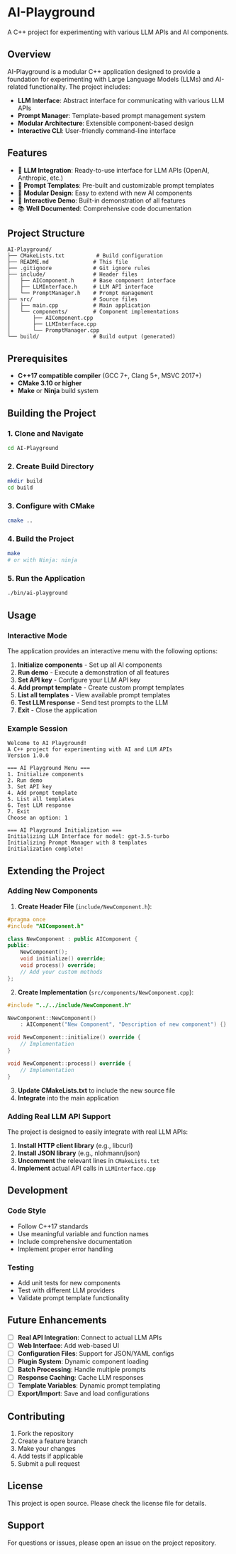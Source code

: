 # AI-Playground

A C++ project for experimenting with various LLM APIs and AI components.

## Overview

AI-Playground is a modular C++ application designed to provide a foundation for experimenting with Large Language Models (LLMs) and AI-related functionality. The project includes:

- **LLM Interface**: Abstract interface for communicating with various LLM APIs
- **Prompt Manager**: Template-based prompt management system
- **Modular Architecture**: Extensible component-based design
- **Interactive CLI**: User-friendly command-line interface

## Features

- 🧠 **LLM Integration**: Ready-to-use interface for LLM APIs (OpenAI, Anthropic, etc.)
- 📝 **Prompt Templates**: Pre-built and customizable prompt templates
- 🔧 **Modular Design**: Easy to extend with new AI components
- 🎯 **Interactive Demo**: Built-in demonstration of all features
- 📚 **Well Documented**: Comprehensive code documentation

## Project Structure

```
AI-Playground/
├── CMakeLists.txt          # Build configuration
├── README.md              # This file
├── .gitignore             # Git ignore rules
├── include/               # Header files
│   ├── AIComponent.h      # Base component interface
│   ├── LLMInterface.h     # LLM API interface
│   └── PromptManager.h    # Prompt management
├── src/                   # Source files
│   ├── main.cpp           # Main application
│   └── components/        # Component implementations
│       ├── AIComponent.cpp
│       ├── LLMInterface.cpp
│       └── PromptManager.cpp
└── build/                 # Build output (generated)
```

## Prerequisites

- **C++17 compatible compiler** (GCC 7+, Clang 5+, MSVC 2017+)
- **CMake 3.10 or higher**
- **Make** or **Ninja** build system

## Building the Project

### 1. Clone and Navigate
```bash
cd AI-Playground
```

### 2. Create Build Directory
```bash
mkdir build
cd build
```

### 3. Configure with CMake
```bash
cmake ..
```

### 4. Build the Project
```bash
make
# or with Ninja: ninja
```

### 5. Run the Application
```bash
./bin/ai-playground
```

## Usage

### Interactive Mode
The application provides an interactive menu with the following options:

1. **Initialize components** - Set up all AI components
2. **Run demo** - Execute a demonstration of all features
3. **Set API key** - Configure your LLM API key
4. **Add prompt template** - Create custom prompt templates
5. **List all templates** - View available prompt templates
6. **Test LLM response** - Send test prompts to the LLM
7. **Exit** - Close the application

### Example Session
```
Welcome to AI Playground!
A C++ project for experimenting with AI and LLM APIs
Version 1.0.0

=== AI Playground Menu ===
1. Initialize components
2. Run demo
3. Set API key
4. Add prompt template
5. List all templates
6. Test LLM response
7. Exit
Choose an option: 1

=== AI Playground Initialization ===
Initializing LLM Interface for model: gpt-3.5-turbo
Initializing Prompt Manager with 8 templates
Initialization complete!
```

## Extending the Project

### Adding New Components

1. **Create Header File** (`include/NewComponent.h`):
```cpp
#pragma once
#include "AIComponent.h"

class NewComponent : public AIComponent {
public:
    NewComponent();
    void initialize() override;
    void process() override;
    // Add your custom methods
};
```

2. **Create Implementation** (`src/components/NewComponent.cpp`):
```cpp
#include "../../include/NewComponent.h"

NewComponent::NewComponent() 
    : AIComponent("New Component", "Description of new component") {}

void NewComponent::initialize() override {
    // Implementation
}

void NewComponent::process() override {
    // Implementation
}
```

3. **Update CMakeLists.txt** to include the new source file
4. **Integrate** into the main application

### Adding Real LLM API Support

The project is designed to easily integrate with real LLM APIs:

1. **Install HTTP client library** (e.g., libcurl)
2. **Install JSON library** (e.g., nlohmann/json)
3. **Uncomment** the relevant lines in `CMakeLists.txt`
4. **Implement** actual API calls in `LLMInterface.cpp`

## Development

### Code Style
- Follow C++17 standards
- Use meaningful variable and function names
- Include comprehensive documentation
- Implement proper error handling

### Testing
- Add unit tests for new components
- Test with different LLM providers
- Validate prompt template functionality

## Future Enhancements

- [ ] **Real API Integration**: Connect to actual LLM APIs
- [ ] **Web Interface**: Add web-based UI
- [ ] **Configuration Files**: Support for JSON/YAML configs
- [ ] **Plugin System**: Dynamic component loading
- [ ] **Batch Processing**: Handle multiple prompts
- [ ] **Response Caching**: Cache LLM responses
- [ ] **Template Variables**: Dynamic prompt templating
- [ ] **Export/Import**: Save and load configurations

## Contributing

1. Fork the repository
2. Create a feature branch
3. Make your changes
4. Add tests if applicable
5. Submit a pull request

## License

This project is open source. Please check the license file for details.

## Support

For questions or issues, please open an issue on the project repository.
